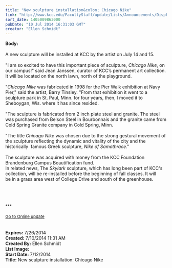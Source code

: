 ```yaml
---
title: "New sculpture installation&colon; Chicago Nike"
link: "http://www.kcc.edu/FacultyStaff/update/Lists/Announcements/DispForm.aspx?ID=1562"
sort_date: 1405009863000
pubDate: "10 Jul 2014 16:31:03 GMT"
creator: "Ellen Schmidt"
---
```


<div><b>Body:</b> <div class="ExternalClass07D9EA4A1C79454098B184A5FA10167F">
<div> </div>
<div>A new sculpture will be installed at KCC by the artist on July 14 and 15.</div>
<div> </div>
<div>&quot;I am so excited to have this important piece of sculpture, <em>Chicago Nike</em>, on our campus!&quot; said Jean Janssen, curator of KCC’s permanent art collection. It will be located on the north lawn, north of the playground.</div>
<div> </div>
<div>&quot;<em>Chicago Nike</em> was fabricated in 1998 for the Pier Walk exhibition at Navy Pier,&quot; said the artist, Barry Tinsley. &quot;From that exhibition it went to a sculpture park in St. Paul, Minn. for four years, then, I moved it to Sheboygan, Wis. where it has since resided.</div>
<div><br />&quot;The sculpture is fabricated from 2 inch plate steel and granite. The steel was purchased from Belson Steel in Bourbonnais and the granite came from Cold Spring Granite company in Cold Spring, Minn.</div>
<div><br />&quot;The title <em>Chicago Nike</em> was chosen due to the strong gestural movement of the sculpture reflecting the dynamic and vitality of the city and the historically  famous Greek sculpture, <em>Nike of Samothrace</em>.&quot;</div>
<div> </div>
<div>The sculpture was acquired with money from the KCC Foundation Brandenburg Campus Beautification fund.<br /></div>
<div>In related news, The<em> Skylark</em> sculpture, which has long been part of KCC's collection, will be re-installed before the beginning of fall classes. It will be in a grass area west of College Drive and south of the greenhouse.</div>
<div> </div>
<div> </div>
<div> </div>
<div> </div>
<div>
<div><font size="2">***</font></div>
<div><font size="2"></font> </div>
<div><font size="2"><a href="/FacultyStaff/update/Pages/dailyupdate.aspx">Go to Online update</a></font></div>
<div><font size="2"></font> </div>
<div><font size="2"></font> </div></div></div></div>
<div><b>Expires:</b> 7/26/2014</div>
<div><b>Created:</b> 7/10/2014 11:31 AM</div>
<div><b>Created By:</b> Ellen Schmidt</div>
<div><b>List Image:</b> <a href="http://www.kcc.edu/SiteCollectionImages/ChicagoNikeArt.jpg"></a></div>
<div><b>Start Date:</b> 7/12/2014</div>
<div><b>Title:</b> New sculpture installation: Chicago Nike</div>
